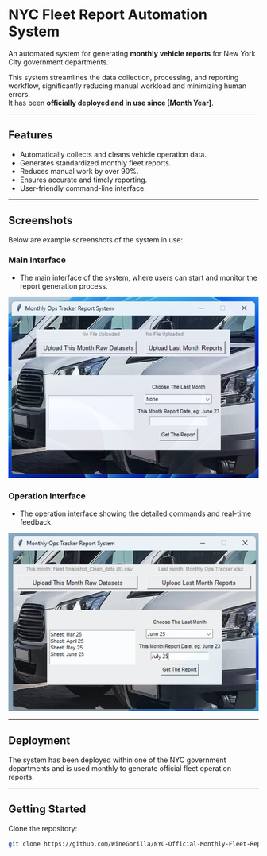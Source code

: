# NYC Fleet Report Automation System

An automated system for generating **monthly vehicle reports** for New York City government departments.

This system streamlines the data collection, processing, and reporting workflow, significantly reducing manual workload and minimizing human errors.  
It has been **officially deployed and in use since [Month Year]**.

---

## Features

- Automatically collects and cleans vehicle operation data.
- Generates standardized monthly fleet reports.
- Reduces manual work by over 90%.
- Ensures accurate and timely reporting.
- User-friendly command-line interface.

---

## Screenshots

Below are example screenshots of the system in use:

### Main Interface
- The main interface of the system, where users can start and monitor the report generation process.

![Main Interface](screenshots/screenshot1.png)

### Operation Interface
- The operation interface showing the detailed commands and real-time feedback.

![Operation Interface](screenshots/screenshot2.png)

---

## Deployment

The system has been deployed within one of the NYC government departments and is used monthly to generate official fleet operation reports.

---

## Getting Started

Clone the repository:
```bash
git clone https://github.com/WineGorilla/NYC-Official-Monthly-Fleet-Report-System.git
